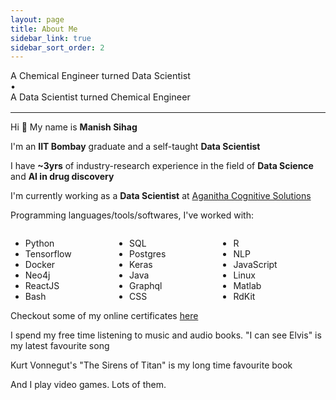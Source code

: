 ```yaml
---
layout: page
title: About Me
sidebar_link: true
sidebar_sort_order: 2
---
```


<p class="about-text"></p>

<!-- A great way to get a layman's introduction to a topic is to find a chemist applying deep learning to one of the chemistry topics -->

<!-- A Data Scientist trying to teach Chemistry

A Chemical Engineer trying to teach Data Science -->

<!-- <table style="background-color: white; border: none">
  <tr style="background-color: white; border: none">
    <td style="background-color: white; border: none">A Chemical Engineer turned Data Scientist</td>
    <td style="background-color: white; border: none">A Data Scientist turned Chemical Engineer</td>
  </tr>
</table> -->

<div style="margin-bottom: 1rem">
  <div style="display: inline-block; font-size: 0.9rem">A Chemical Engineer turned Data Scientist</div>
  <div class="hide-in-mobile" style="font-size: 0.9rem">•</div>
  <div style="display: inline-block; font-size: 0.9rem">A Data Scientist turned Chemical Engineer</div>
</div>

---

<p class="about-text">
  <span class="fa fa-user about-icon"></span>
  Hi 👋 My name is <b>Manish Sihag</b>
</p>
<p class="about-text">
  <span class="fa fa-graduation-cap about-icon"></span>
  I'm an <b>IIT Bombay</b> graduate and a self-taught <b>Data Scientist</b> 
</p>
<p class="about-text">
  <span class="fa fa-flask about-icon"></span>
  I have <b>~3yrs</b> of industry-research experience in the field of <b>Data Science</b> and <b>AI in drug discovery</b>
</p>
<p class="about-text">
  <span class="fa fa-briefcase about-icon"></span>
  I'm currently working as a <b>Data Scientist</b> at <a href="https://aganitha.ai/" target="_blank">Aganitha Cognitive Solutions</a>
</p>
<!-- <p class="about-text">
  <span class="fa fa-file-text about-icon"></span>
  Checkout my CV here <a href="/files/resume.pdf" style="color: inherit"><span class="fa fa-download"></span></a>
</p> -->
<p class="about-text">
  <span class="fa fa-code about-icon"></span>
  Programming languages/tools/softwares, I've worked with:
  <div style="float: left; width: 33%">
    <ul>
      <li>Python</li>
      <li>Tensorflow</li>
      <li>Docker</li>
      <li>Neo4j</li>
      <li>ReactJS</li>
      <li>Bash</li>
    </ul>
  </div>
  <div style="float: left; width: 33%">
    <ul>
      <li>SQL</li>
      <li>Postgres</li>
      <li>Keras</li>
      <li>Java</li>
      <li>Graphql</li>
      <li>CSS</li>
    </ul>
  </div>
  <div style="float: right; width: 34%">
    <ul>
      <li>R</li>
      <li>NLP</li>
      <li>JavaScript</li>
      <li>Linux</li>
      <li>Matlab</li>
      <li>RdKit</li>
    </ul>
  </div>
</p>
<p class="about-text">
  <span class="fa fa-certificate about-icon"></span>
  Checkout some of my online certificates <a href="/certificates">here</a>
</p>

<!-- <p class="about-text">
  <span class="fa fa-heart about-icon"></span>
  My hobbies and free time activitie include:</p> -->
<p class="about-text">
  <span class="fa fa-music about-icon"></span>
  I spend my free time listening to music and audio books. "I can see Elvis" is my latest favourite song
</p>
<p class="about-text">
  <span class="fa fa-book about-icon"></span>
  Kurt Vonnegut's "The Sirens of Titan" is my long time favourite book
</p>
<p class="about-text">
  <span class="fa fa-gamepad about-icon"></span>
  And I play video games. Lots of them.
</p>

<!-- <p style="text-align: center;">
  <strong>Reach out to me on&nbsp;</strong>
  <a href="https://www.linkedin.com/in/manish-sihag/"
    style="color: inherit" title="Linkedin" aria-label="Linkedin">
    <span class="fa fa-linkedin-square"></span>
  </a>&nbsp;
  <a href="https://www.github.com/mnis/"
      style="color: inherit" title="Github" aria-label="Github">
      <span class="fa fa-github"></span>
  </a>&nbsp;
  <a href="https://www.instagram.com/mni.z/"
      style="color: inherit" title="Instagram" aria-label="Instagram">
      <span class="fa fa-instagram"></span>
  </a>&nbsp;
  <a href="mailto:sihagmanish36@gmail.com"
      style="color: inherit" title="Email" aria-label="Email">
      <span class="fa fa-envelope"></span>
  </a>&nbsp;
  <a href="https://stackoverflow.com/users/9865225/mnis/"
      style="color: inherit" title="Stackoverflow" aria-label="Stackoverflow">
      <span class="fa fa-stack-overflow"></span>
  </a>&nbsp;
</p> -->

<!-- <img style="float: left;" src="/assets/img/blackstar.svg" />&nbsp;\f005 Hey there! I'm <strong>Manish</strong>, an <strong>IIT Bombay</strong> graduate and a self-taught
<strong>Data Scientist</strong>. I have been doing research in the field of drug discovery
using AI by combining my knowledge in Chemical Engineering from B.Tech and passion for
AI. With more than two year of industry experience, I am inclined towards a research career
in the field of AI. <br>In my spare time, I read books, I write code, I
play video games, and I travel around to explore the nature. Take a look at some
of the clicks from my travel diary. -->
